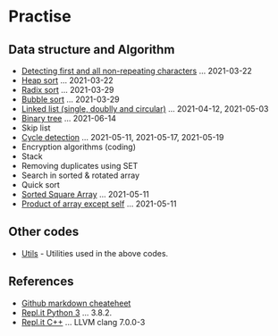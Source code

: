 # Practise

## Data structure and Algorithm

- [Detecting first and all non-repeating characters](./NonRepeating/) ... 2021-03-22
- [Heap sort](./HeapSort/) ... 2021-03-22
- [Radix sort](./RadixSort/) ... 2021-03-29
- [Bubble sort](./BubbleSort/) ... 2021-03-29
- [Linked list (single, doublly and circular)](./LinkedList/) ... 2021-04-12, 2021-05-03
- [Binary tree](./BinaryTree]) ... 2021-06-14
- Skip list
- [Cycle detection](./CycleDetection/) ... 2021-05-11, 2021-05-17, 2021-05-19
- Encryption algorithms (coding)
- Stack
- Removing duplicates using SET
- Search in sorted & rotated array
- Quick sort
- [Sorted Square Array](./SortedSquareArray/) ... 2021-05-11
- [Product of array except self](./ProductExceptSelf/) ... 2021-05-11

## Other codes

- [Utils](./Utils/) - Utilities used in the above codes.

## References

- [Github markdown cheateheet](https://github.com/adam-p/markdown-here/wiki/Markdown-Cheatsheet)
- [Repl.it Python 3](https://repl.it/languages/python3) ... 3.8.2.
- [Repl.it C++](https://repl.it/languages/cpp) ... LLVM clang 7.0.0-3
